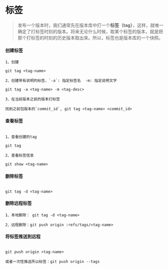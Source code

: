 # 标签

> 发布一个版本时，我们通常先在版本库中打一个**标签（tag）**，这样，就唯一确定了打标签时刻的版本。将来无论什么时候，取某个标签的版本，就是把那个打标签的时刻的历史版本取出来。所以，标签也是版本库的一个快照。

#### 创建标签

~~~
1、创建

git tag <tag-name>

2、创建带有说明的标签，`-a`: 指定标签名  -m: 指定说明文字

git tag -a <tag-name> -m <tag-desc>

3、在当前版本之前的版本打标签

找到之前包版本的`commit_id`, git tag <tag-name> <commit_id>

~~~

#### 查看标签

~~~

1、查看创建的tag

git tag

2、查看标签信息

git show <tag-name>

~~~

#### 删除标签
~~~

git tag -d <tag-name>

~~~

#### 删除远程标签
~~~
1、本地删除： git tag -d <tag-name>

2、远程删除：git push origin :refs/tags/<tag-name>
~~~

#### 将标签推送到远程

~~~

git push origin <tag-name>

或者一次性推送所以标签：git push origin --tags

~~~